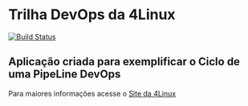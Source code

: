 # Trilha DevOps da 4Linux

<!-- Altere a Flag abaixo com sua URL do Travis -->
[![Build Status](https://travis-ci.org/leoad7/DevOpsLab-HelloWorld.svg?branch=master)](https://travis-ci.org/leoad7/DevOpsLab-HelloWorld)

## Aplicação criada para exemplificar o Ciclo de uma PipeLine DevOps


Para maiores informações acesse o [Site da 4Linux](https://www.4linux.com.br/cursos/devops)
